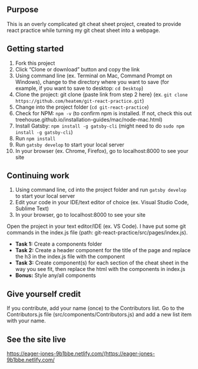 ## Purpose

This is an overly complicated git cheat sheet project, created to provide react practice while turning my git cheat sheet into a webpage.

## Getting started

1. Fork this project
2. Click “Clone or download” button and copy the link
3. Using command line (ex. Terminal on Mac, Command Prompt on Windows), change to the directory where you want to save (for example, if you want to save to desktop: ```cd Desktop```)
4. Clone the project: git clone {paste link from step 2 here} (ex. ```git clone https://github.com/heatem/git-react-practice.git```)
5. Change into the project folder (```cd git-react-practice```)
6. Check for NPM: ```npm -v``` (to confirm npm is installed. If not, check this out treehouse.github.io/installation-guides/mac/node-mac.html)
7. Install Gatsby: ```npm install -g gatsby-cli``` (might need to do ```sudo npm install -g gatsby-cli```)
8. Run ```npm install```
9. Run ```gatsby develop``` to start your local server
10. In your browser (ex. Chrome, Firefox), go to localhost:8000 to see your site

## Continuing work
1. Using command line, cd into the project folder and run ```gatsby develop``` to start your local server
2. Edit your code in your IDE/text editor of choice (ex. Visual Studio Code, Sublime Text)
3. In your browser, go to localhost:8000 to see your site

Open the project in your text editor/IDE (ex. VS Code). I have put some git commands in the index.js file (path: git-react-practice/src/pages/index.js).
- **Task 1:** Create a components folder
- **Task 2:** Create a header component for the title of the page and replace the h3 in the index.js file with the component
- **Task 3:** Create component(s) for each section of the cheat sheet in the way you see fit, then replace the html with the components in index.js
- **Bonus:** Style any/all components

## Give yourself credit
If you contribute, add your name (once) to the Contributors list. Go to the Contributors.js file (src/components/Contributors.js) and add a new list item with your name.

## See the site live
https://eager-jones-9b1bbe.netlify.com/(https://eager-jones-9b1bbe.netlify.com/
